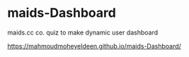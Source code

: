 # maids-Dashboard

maids.cc co. quiz to make dynamic user dashboard

https://mahmoudmoheyeldeen.github.io/maids-Dashboard/
